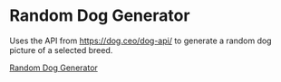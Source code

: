 # Random Dog Generator

Uses the API from https://dog.ceo/dog-api/ to generate a random dog picture of a selected breed.

[Random Dog Generator](https://stephanlamoureux.github.io/random-dog/)
